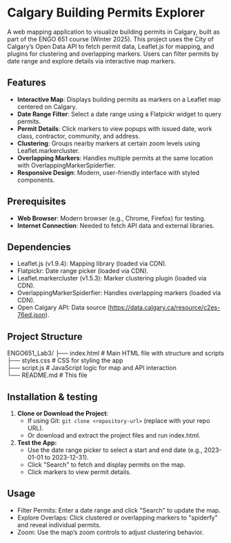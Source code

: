 # Calgary Building Permits Explorer

A web mapping application to visualize building permits in Calgary, built as part of the ENGO 651 course (Winter 2025). This project uses the City of Calgary’s Open Data API to fetch permit data, Leaflet.js for mapping, and plugins for clustering and overlapping markers. Users can filter permits by date range and explore details via interactive map markers.

## Features
- **Interactive Map**: Displays building permits as markers on a Leaflet map centered on Calgary.
- **Date Range Filter**: Select a date range using a Flatpickr widget to query permits.
- **Permit Details**: Click markers to view popups with issued date, work class, contractor, community, and address.
- **Clustering**: Groups nearby markers at certain zoom levels using Leaflet.markercluster.
- **Overlapping Markers**: Handles multiple permits at the same location with OverlappingMarkerSpiderfier.
- **Responsive Design**: Modern, user-friendly interface with styled components.

## Prerequisites
- **Web Browser**: Modern browser (e.g., Chrome, Firefox) for testing.
- **Internet Connection**: Needed to fetch API data and external libraries.

## Dependencies
- Leaflet.js (v1.9.4): Mapping library (loaded via CDN).
- Flatpickr: Date range picker (loaded via CDN).
- Leaflet.markercluster (v1.5.3): Marker clustering plugin (loaded via CDN).
- OverlappingMarkerSpiderfier: Handles overlapping markers (loaded via CDN).
- Open Calgary API: Data source (https://data.calgary.ca/resource/c2es-76ed.json).

## Project Structure
ENGO651_Lab3/
├── index.html       # Main HTML file with structure and scripts <br>
├── styles.css       # CSS for styling the app<br>
├── script.js        # JavaScript logic for map and API interaction<br>
└── README.md        # This file<br>

## Installation & testing
1. **Clone or Download the Project**:
   - If using Git: `git clone <repository-url>` (replace with your repo URL).
   - Or download and extract the project files and run index.html. 
2. **Test the App:**
    - Use the date range picker to select a start and end date (e.g., 2023-01-01 to 2023-12-31).
    - Click "Search" to fetch and display permits on the map.
    - Click markers to view permit details.

## Usage
- Filter Permits: Enter a date range and click "Search" to update the map.
- Explore Overlaps: Click clustered or overlapping markers to "spiderfy" and reveal individual permits.
- Zoom: Use the map’s zoom controls to adjust clustering behavior.

